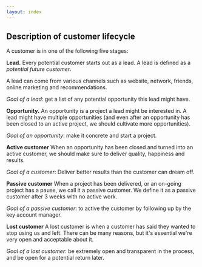 ```yaml
---
layout: index
---
```



Description of customer lifecycle
--------------------------

A customer is in one of the following five stages:

**Lead.**
Every potential customer starts out as a lead. A lead is defined as a *potential future customer*.

A lead can come from various channels such as website, network, friends, online marketing and recommendations.

*Goal of a lead*: get a list of any potential opportunity this lead might have.

**Opportunity.**
An opportunity is a project a lead might be interested in. A lead might have multiple opportunities (and even after an opportunity has been closed to an active project, we should cultivate more opportunities).

*Goal of an opportunity*: make it concrete and start a project.

**Active customer**
When an opportunity has been closed and turned into an active customer, we should make sure to deliver quality, happiness and results.

*Goal of a customer*: Deliver better results than the customer can dream off.

**Passive customer**
When a project has been delivered, or an on-going project has a pause, we call it a passive customer. We define it as a passive customer after 3 weeks with no active work.

*Goal of a passive customer*: to active the customer by following up by the key account manager.

**Lost customer**
A lost customer is when a customer has said they wanted to stop using us and left. There can be many reasons, but it's essential we're very open and acceptable about it.

*Goal of a lost customer*: be extremely open and transparent in the process, and be open for a potential return later.